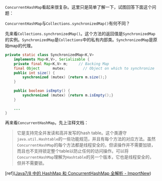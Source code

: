 
`ConcurrentHashMap`看起来很复杂。这里只是简单了解一下，试图回答下面这个问题：

`ConcurrentHashMap`与`Collections.synchronizedMap()`有何不同？

先来看`Collections.synchronizedMap()`。这个方法的返回值是`SynchronizedMap`的实例。`SynchronizedMap`是`Collections`中的私有内部类。`SynchronizedMap`是原始map的代理。

```java
private static class SynchronizedMap<K,V>
    implements Map<K,V>, Serializable {
    private final Map<K,V> m;     // Backing Map
    final Object      mutex;        // Object on which to synchronize
    public int size() {
        synchronized (mutex) {return m.size();}
    }
	
    public boolean isEmpty() {
        synchronized (mutex) {return m.isEmpty();}
    }

    ...
}
```

再来看`ConcurrentHashMap`。先上注释文档：

> 它是支持完全并发读和高并发写的hash table。这个类遵守`java.util.Hashtable`的一些功能规范，并且有每个方法的对应方法。虽然`ConcurrentHashMap`的每个方法都是线程安全的，但读操作并不需要加锁，而且也不支持锁定整个table以防止任何的访问操作。可以将`ConcurrentHashMap`理解为`Hashtable`的另一个版本，它也是线程安全的，但并不需要锁。

[ref]([Java7/8 中的 HashMap 和 ConcurrentHashMap 全解析 - ImportNew](http://www.importnew.com/28263.html))
